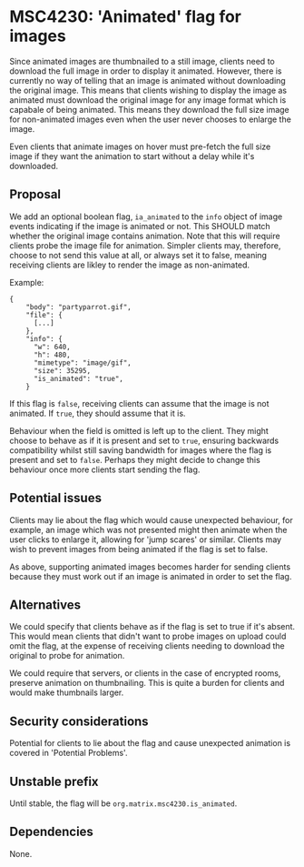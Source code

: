 # MSC4230: 'Animated' flag for images

Since animated images are thumbnailed to a still image, clients need to download the full
image in order to display it animated. However, there is currently no way of telling that
an image is animated without downloading the original image. This means that clients wishing
to display the image as animated must download the original image for any image format which
is capabale of being animated. This means they download the full size image for non-animated
images even when the user never chooses to enlarge the image.

Even clients that animate images on hover must pre-fetch the full size image if they want the
animation to start without a delay while it's downloaded.

## Proposal

We add an optional boolean flag, `ia_animated` to the `info` object of image events indicating if
the image is animated or not. This SHOULD match whether the original image contains animation. Note
that this will require clients probe the image file for animation. Simpler clients may, therefore,
choose to not send this value at all, or always set it to false, meaning receiving clients are
likley to render the image as non-animated.

Example:

```json5
{
    "body": "partyparrot.gif",
    "file": {
      [...]
    },
    "info": {
      "w": 640,
      "h": 480,
      "mimetype": "image/gif",
      "size": 35295,
      "is_animated": "true",
    }
```

If this flag is `false`, receiving clients can assume that the image is not animated. If `true`, they should
assume that it is.

Behaviour when the field is omitted is left up to the client. They might choose to behave as if it is present
and set to `true`, ensuring backwards compatibility whilst still saving bandwidth for images where the flag
is present and set to `false`. Perhaps they might decide to change this behaviour once more clients start
sending the flag.

## Potential issues

Clients may lie about the flag which would cause unexpected behaviour, for example, an image which
was not presented might then animate when the user clicks to enlarge it, allowing for 'jump scares'
or similar. Clients may wish to prevent images from being animated if the flag is set to false.

As above, supporting animated images becomes harder for sending clients because they must work out if
an image is animated in order to set the flag.

## Alternatives

We could specify that clients behave as if the flag is set to true if it's absent. This would mean
clients that didn't want to probe images on upload could omit the flag, at the expense of receiving
clients needing to download the original to probe for animation.

We could require that servers, or clients in the case of encrypted rooms, preserve animation on
thumbnailing. This is quite a burden for clients and would make thumbnails larger.

## Security considerations

Potential for clients to lie about the flag and cause unexpected animation is covered in 'Potential
Problems'.

## Unstable prefix

Until stable, the flag will be `org.matrix.msc4230.is_animated`.

## Dependencies

None.
